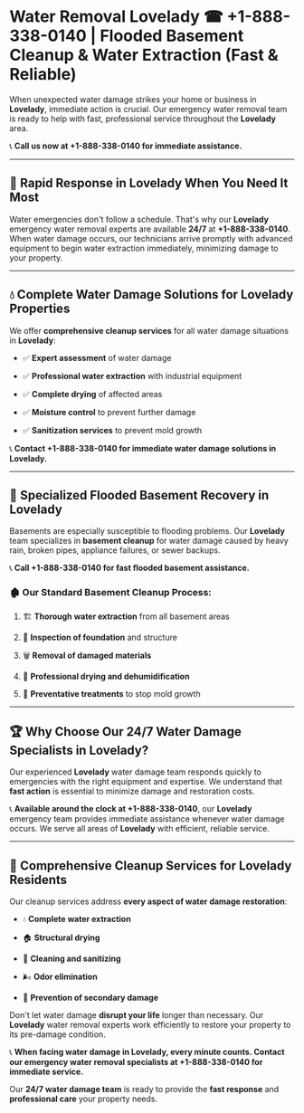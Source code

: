 # Water Removal Lovelady ☎ +1-888-338-0140 | Flooded Basement Cleanup & Water Extraction (Fast & Reliable)

When unexpected water damage strikes your home or business in **Lovelady**, immediate action is crucial. Our emergency water removal team is ready to help with fast, professional service throughout the **Lovelady** area. 

📞 **Call us now at +1-888-338-0140 for immediate assistance.**
---
## 🚀 Rapid Response in Lovelady When You Need It Most
Water emergencies don't follow a schedule. That's why our **Lovelady** emergency water removal experts are available **24/7** at **+1-888-338-0140**. When water damage occurs, our technicians arrive promptly with advanced equipment to begin water extraction immediately, minimizing damage to your property.
---
## 💧 Complete Water Damage Solutions for Lovelady Properties
We offer **comprehensive cleanup services** for all water damage situations in **Lovelady**:
- ✅ **Expert assessment** of water damage  
- ✅ **Professional water extraction** with industrial equipment  
- ✅ **Complete drying** of affected areas  
- ✅ **Moisture control** to prevent further damage  
- ✅ **Sanitization services** to prevent mold growth  
📞 **Contact +1-888-338-0140 for immediate water damage solutions in Lovelady.**
---
## 🌊 Specialized Flooded Basement Recovery in Lovelady
Basements are especially susceptible to flooding problems. Our **Lovelady** team specializes in **basement cleanup** for water damage caused by heavy rain, broken pipes, appliance failures, or sewer backups. 
📞 **Call +1-888-338-0140 for fast flooded basement assistance.**
### 🏚️ Our Standard Basement Cleanup Process:
1. 🏗️ **Thorough water extraction** from all basement areas  
2. 🔎 **Inspection of foundation** and structure  
3. 🗑️ **Removal of damaged materials**  
4. 💨 **Professional drying and dehumidification**  
5. 🚫 **Preventative treatments** to stop mold growth  
---
## 🏆 Why Choose Our 24/7 Water Damage Specialists in Lovelady?
Our experienced **Lovelady** water damage team responds quickly to emergencies with the right equipment and expertise. We understand that **fast action** is essential to minimize damage and restoration costs.
📞 **Available around the clock at +1-888-338-0140**, our **Lovelady** emergency team provides immediate assistance whenever water damage occurs. We serve all areas of **Lovelady** with efficient, reliable service.
---
## 🧹 Comprehensive Cleanup Services for Lovelady Residents
Our cleanup services address **every aspect of water damage restoration**:
- 💧 **Complete water extraction**  
- 🏠 **Structural drying**  
- 🧼 **Cleaning and sanitizing**  
- 🌬️ **Odor elimination**  
- 🚫 **Prevention of secondary damage**  
Don't let water damage **disrupt your life** longer than necessary. Our **Lovelady** water removal experts work efficiently to restore your property to its pre-damage condition.
📞 **When facing water damage in Lovelady, every minute counts. Contact our emergency water removal specialists at +1-888-338-0140 for immediate service.**
Our **24/7 water damage team** is ready to provide the **fast response** and **professional care** your property needs.
